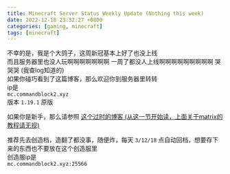 ```yaml
---
title: Minecraft Server Status Weekly Update (Nothing this week)
date: 2022-12-18 23:32:27 +0800
categories: [gaming, minecraft]
tags: [minecraft]
---
```


不幸的是，我是个大鸽子，这周新冠基本上好了也没上线  
而且服务器里也没人玩啊啊啊啊啊啊啊 一周了都没人上线啊啊啊啊啊啊啊啊啊 哭哭哭  (我查log知道的)  
如果你碰巧看到了这篇博客，那么欢迎你到服务器里转转  
ip是  
`mc.commandblock2.xyz`  
版本 `1.19.1` 原版

如果你是新手，那么请参照 [这个过时的博客 (从这一节开始读，上面关于matrix的教程请无视)](https://commandblock2.xyz/blog-legacy/index.html%3Fp=42.html#server-entry)  

推荐先去创造档，造翻了都没事，随便炸，每天 `3/12/18` 点自动回档，想要存下来的东西也不要放在这个创造服里  
创造服ip是  
`mc.commandblock2.xyz:25566`